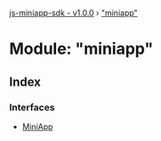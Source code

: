 [js-miniapp-sdk - v1.0.0](../README.md) › ["miniapp"](_miniapp_.md)

# Module: "miniapp"

## Index

### Interfaces

* [MiniApp](../interfaces/_miniapp_.miniapp.md)
